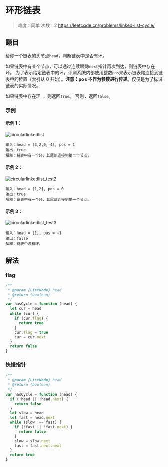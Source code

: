 # 环形链表

> 难度：简单
> 次数：2
> https://leetcode.cn/problems/linked-list-cycle/

## 题目

给你一个链表的头节点`head`，判断链表中是否有环。

如果链表中有某个节点，可以通过连续跟踪`next`指针再次到达，则链表中存在环。 为了表示给定链表中的环，评测系统内部使用整数`pos`来表示链表尾连接到链表中的位置（索引从 0 开始）。**注意：pos 不作为参数进行传递**。仅仅是为了标识链表的实际情况。

如果链表中存在环  ，则返回`true`。 否则，返回`false`。

### 示例

#### 示例 1：

![circularlinkedlist](https://assets.leetcode-cn.com/aliyun-lc-upload/uploads/2018/12/07/circularlinkedlist.png)

```
输入：head = [3,2,0,-4], pos = 1
输出：true
解释：链表中有一个环，其尾部连接到第二个节点。
```

#### 示例 2：

![circularlinkedlist_test2](https://assets.leetcode-cn.com/aliyun-lc-upload/uploads/2018/12/07/circularlinkedlist_test2.png)

```
输入：head = [1,2], pos = 0
输出：true
解释：链表中有一个环，其尾部连接到第一个节点。
```

#### 示例 3：

![circularlinkedlist_test3](https://assets.leetcode-cn.com/aliyun-lc-upload/uploads/2018/12/07/circularlinkedlist_test3.png)

```
输入：head = [1], pos = -1
输出：false
解释：链表中没有环。
```

## 解法

### flag

```javascript
/**
 * @param {ListNode} head
 * @return {boolean}
 */
var hasCycle = function (head) {
  let cur = head
  while (cur) {
    if (cur.flag) {
      return true
    }
    cur.flag = true
    cur = cur.next
  }
  return false
}
```

### 快慢指针

```javascript
/**
 * @param {ListNode} head
 * @return {boolean}
 */
var hasCycle = function (head) {
  if (!head || !head.next) {
    return false
  }
  let slow = head
  let fast = head.next
  while (slow !== fast) {
    if (!fast || !fast.next) {
      return false
    }
    slow = slow.next
    fast = fast.next.next
  }
  return true
}
```
